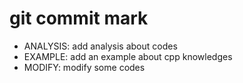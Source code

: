 # git commit mark
- ANALYSIS: add analysis about codes
- EXAMPLE: add an example about cpp knowledges
- MODIFY: modify some codes

